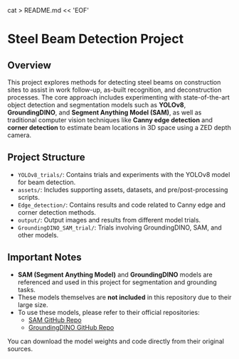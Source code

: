 cat > README.md << 'EOF'
# Steel Beam Detection Project

## Overview

This project explores methods for detecting steel beams on construction sites to assist in work follow-up, as-built recognition, and deconstruction processes. The core approach includes experimenting with state-of-the-art object detection and segmentation models such as **YOLOv8**, **GroundingDINO**, and **Segment Anything Model (SAM)**, as well as traditional computer vision techniques like **Canny edge detection** and **corner detection** to estimate beam locations in 3D space using a ZED depth camera.

## Project Structure

- `YOLOv8_trials/`: Contains trials and experiments with the YOLOv8 model for beam detection.
- `assets/`: Includes supporting assets, datasets, and pre/post-processing scripts.
- `Edge_detection/`: Contains results and code related to Canny edge and corner detection methods.
- `output/`: Output images and results from different model trials.
- `GroundingDINO_SAM_trial/`: Trials involving GroundingDINO, SAM, and other models.

## Important Notes

- **SAM (Segment Anything Model)** and **GroundingDINO** models are referenced and used in this project for segmentation and grounding tasks.  
- These models themselves are **not included** in this repository due to their large size.  
- To use these models, please refer to their official repositories:  
  - [SAM GitHub Repo](https://github.com/facebookresearch/segment-anything)  
  - [GroundingDINO GitHub Repo](https://github.com/IDEA-Research/GroundingDINO)  

You can download the model weights and code directly from their original sources.




